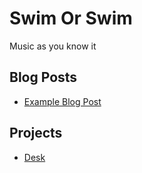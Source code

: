 # Swim Or Swim
Music as you know it

## Blog Posts

- [Example Blog Post](Blog/ExamplePost.md)

## Projects

- [Desk](Projects/Desk/desk.md)
